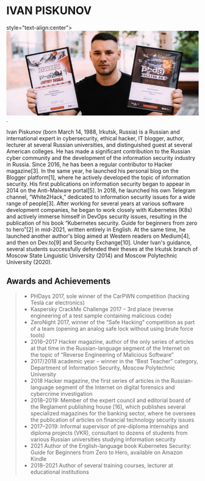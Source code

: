 
# IVAN PISKUNOV

style="text-align:center"><img src="https://github.com/D3One/ivanpiskunov/blob/main/Biography/Ivan_Piskunov_Bio.jpg" /> </div>.


Ivan Piskunov (born March 14, 1988, Irkutsk, Russia) is a Russian and international expert in cybersecurity, ethical hacker, IT blogger, author, lecturer at several Russian universities, and distinguished guest at several American colleges. He has made a significant contribution to the Russian cyber community and the development of the information security industry in Russia. Since 2016, he has been a regular contributor to Hacker magazine[3]. In the same year, he launched his personal blog on the Blogger platform[1], where he actively developed the topic of information security. His first publications on information security began to appear in 2014 on the Anti-Malware portal[5]. In 2018, he launched his own Telegram channel, “White2Hack,” dedicated to information security issues for a wide range of people[3]. After working for several years at various software development companies, he began to work closely with Kubernetes (K8s) and actively immerse himself in DevOps security issues, resulting in the publication of his book “Kubernetes security. Guide for beginners from zero to hero”[2] in mid-2021, written entirely in English. At the same time, he launched another author's blog aimed at Western readers on Medium[4], and then on Dev.to[9] and Security Exchange[10]. Under Ivan's guidance, several students successfully defended their theses at the Irkutsk branch of Moscow State Linguistic University (2014) and Moscow Polytechnic University (2020). <br>

## Awards and Achievements
> - PHDays 2017, sole winner of the CarPWN competition (hacking Tesla car electronics)
> - Kaspersky CrackMe Challenge 2017 – 3rd place (reverse engineering of a test sample containing malicious code)
> - ZeroNight 2017, winner of the “Safe Hacking” competition as part of a team (opening an analog safe lock without using brute force tools)
> - 2016–2017 Hacker magazine, author of the only series of articles at that time in the Russian-language segment of the Internet on the topic of “Reverse Engineering of Malicious Software”
> - 2017/2018 academic year – winner in the “Best Teacher” category, Department of Information Security, Moscow Polytechnic University
> - 2018 Hacker magazine, the first series of articles in the Russian-language segment of the Internet on digital forensics and cybercrime investigation 
> - 2018–2019: Member of the expert council and editorial board of the Reglament publishing house [16], which publishes several specialized magazines for the banking sector, where he oversees the publication of articles on financial technology security issues
> - 2017–2019: Informal supervisor of pre-diploma internships and diploma projects (VKR), consultant to dozens of students from various Russian universities studying information security
> - 2021 Author of the English-language book Kubernetes Security: Guide for Beginners from Zero to Hero, available on Amazon Kindle
> - 2018–2021 Author of several training courses, lecturer at educational institutions













